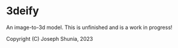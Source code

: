 # 3deify
An image-to-3d model.
This is unfinished and is a work in progress!

Copyright (C) Joseph Shunia, 2023